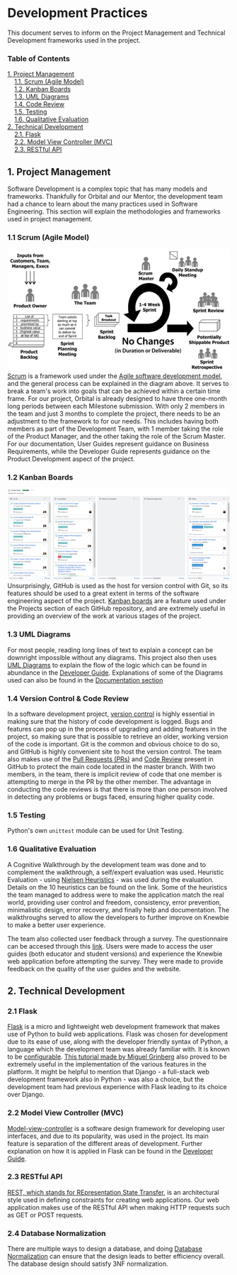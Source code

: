 # Development Practices
This document serves to inform on the Project Management and Technical Development frameworks used in the project.
### Table of Contents
[1. Project Management](#project)<br>
&nbsp; &nbsp; [1.1. Scrum (Agile Model)](#scrum)<br>
&nbsp; &nbsp; [1.2. Kanban Boards](#kanban)<br>
&nbsp; &nbsp; [1.3. UML Diagrams](#uml)<br>
&nbsp; &nbsp; [1.4. Code Review](#code)<br>
&nbsp; &nbsp; [1.5. Testing](#testing)<br>
&nbsp; &nbsp; [1.6. Qualitative Evaluation](#eval)<br>
[2. Technical Development](#tech)<br>
&nbsp; &nbsp; [2.1. Flask](#flask)<br>
&nbsp; &nbsp; [2.2. Model View Controller (MVC)](#mvc)<br>
&nbsp; &nbsp; [2.3. RESTful API](#rest)<br>

## 1. Project Management <a name="project">
Software Development is a complex topic that has many models and frameworks. Thankfully for Orbital and our Mentor, the development team had a chance to learn about the many practices used in Software Engineering.
This section will explain the methodologies and frameworks used in project management.
### 1.1 Scrum (Agile Model) <a name="scrum">
![Scrum](/docs/images/Scrum.png)<br>
[Scrum](https://en.wikipedia.org/wiki/Scrum_(software_development)) is a framework used under the [Agile software development model](https://en.wikipedia.org/wiki/Agile_software_development), 
and the general process can be explained in the diagram above. It serves to break a team's work into goals that can be achieved within a certain time frame.
For our project, Orbital is already designed to have three one-month long periods between each Milestone submission. 
With only 2 members in the team and just 3 months to complete the project, there needs to be an adjustment to the framework to for our needs. 
This includes having both members as part of the Development Team, with 1 member taking the role of the Product Manager, and the other taking the role of the Scrum Master.
For our documentation, User Guides represent guidance on Business Requirements, while the Developer Guide represents guidance on the Product Development aspect of the project.

### 1.2 Kanban Boards <a name="kanban">
![Kanban](/docs/images/Kanban.png)<br>
Unsurprisingly, GitHub is used as the host for version control with Git, so its features should be used to a great extent in terms of the software engineering aspect of the project.
[Kanban boards](https://en.wikipedia.org/wiki/Kanban_board) are a feature used under the Projects section of each GitHub repository, and are extremely useful in providing an overview of the work at various stages of the project.

### 1.3 UML Diagrams <a name="uml">
For most people, reading long lines of text to explain a concept can be downright impossible without any diagrams. 
This project also then uses [UML Diagrams](https://en.wikipedia.org/wiki/Unified_Modeling_Language) to explain the flow of the logic which can be found in abundance in the [Developer Guide](/docs/DeveloperGuide.md).
Explanations of some of the Diagrams used can also be found in the [Documentation section](/docs/DeveloperGuide.md#doc)

### 1.4 Version Control & Code Review <a name="code">
In a software development project, [version control](https://en.wikipedia.org/wiki/Version_control) is highly essential in making sure that the history of code development is logged.
Bugs and features can pop up in the process of upgrading and adding features in the project, so making sure that is possible to retrieve an older, working version of the code is important.
Git is the common and obvious choice to do so, and GitHub is highly convenient site to host the version control. 
The team also makes use of the [Pull Requests (PRs)](https://help.github.com/en/github/collaborating-with-issues-and-pull-requests/about-pull-requests) 
and [Code Review](https://help.github.com/en/github/collaborating-with-issues-and-pull-requests/about-pull-request-reviews) present in GitHub to protect the main code located in the master branch.
With two members, in the team, there is implicit review of code that one member is attempting to merge in the PR by the other member.
The advantage in conducting the code reviews is that there is more than one person involved in detecting any problems or bugs faced, ensuring higher quality code.

### 1.5 Testing <a name="testing">
Python's own `unittest` module can be used for Unit Testing.

### 1.6 Qualitative Evaluation <a name="eval">
A Cognitive Walkthrough by the development team was done and to complement the walkthrough, a self/expert evaluation was used. Heuristic Evaluation - using [Nielsen Heuristics](https://www.nngroup.com/articles/ten-usability-heuristics/) - was used during the evaluation. Details on the 10 heuristics can be found on the link. 
Some of the heuristics the team managed to address were to make the application match the real world, providing user control and freedom, consistency, error prevention, minimalistic design, error recovery, and finally help and documentation. The walkthroughs served to allow the developers to further improve on Knewbie to make a better user experience.
  
The team also collected user feedback through a survey. The questionnaire can be accesed through this [link](https://forms.gle/JtSU6TJ2DVuC1wHv7). Users were made to access the user guides (both educator and student versions) and experience the Knewbie web application before attempting the survey. They were made to provide feedback on the quality of the user guides and the website.

## 2. Technical Development <a name="tech">
### 2.1 Flask <a name="flask">
[Flask](https://flask.palletsprojects.com/en/1.1.x/) is a micro and lightweight web development framework that makes use of Python to build web applications. 
Flask was chosen for development due to its ease of use, along with the developer friendly syntax of Python, a language which the development team was already familiar with.
It is known to be [configurable](https://flask.palletsprojects.com/en/1.1.x/foreword/#what-does-micro-mean).
[This tutorial made by Miguel Grinberg](https://blog.miguelgrinberg.com/post/the-flask-mega-tutorial-part-i-hello-world) also proved to be extremely useful in the implementation of the various features in the platform.
It might be helpful to mention that Django - a full-stack web development framework also in Python - was also a choice, but the development team had previous experience with Flask leading to its choice over Django.

### 2.2 Model View Controller (MVC) <a name="mvc">
[Model-view-controller](https://en.wikipedia.org/wiki/Model%E2%80%93view%E2%80%93controller) is a software design framework for developing user interfaces, and due to its popularity, was used in the project.
Its main feature is separation of the different areas of development.
Further explanation on how it is applied in Flask can be found in the [Developer Guide](DeveloperGuide.md#arch).

### 2.3 RESTful API <a name="rest">
[REST, which stands for REpresentation State Transfer](https://en.wikipedia.org/wiki/Representational_state_transfer), is an architectural style used in defining constraints for creating web applications.
Our web application makes use of the RESTful API when making HTTP requests such as GET or POST requests.

### 2.4 Database Normalization <a name="normal">
There are multiple ways to design a database, and doing [Database Normalization](https://en.wikipedia.org/wiki/Database_normalization) can ensure that the design leads to better efficiency overall.
The database design should satisfy 3NF normalization.
